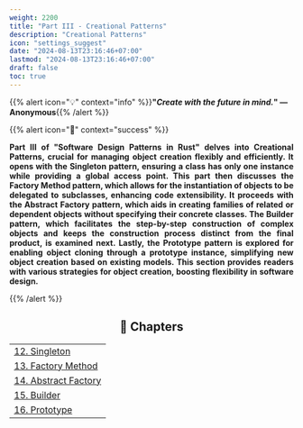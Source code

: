 ```yaml
---
weight: 2200
title: "Part III - Creational Patterns"
description: "Creational Patterns"
icon: "settings_suggest"
date: "2024-08-13T23:16:46+07:00"
lastmod: "2024-08-13T23:16:46+07:00"
draft: false
toc: true
---
```


{{% alert icon="💡" context="info" %}}<strong>"<em>Create with the future in mind.</em>" — Anonymous</strong>{{% /alert %}}

{{% alert icon="📘" context="success" %}}

<p style="text-align: justify;">
<strong>Part III of "Software Design Patterns in Rust" delves into Creational Patterns, crucial for managing object creation flexibly and efficiently. It opens with the Singleton pattern, ensuring a class has only one instance while providing a global access point. This part then discusses the Factory Method pattern, which allows for the instantiation of objects to be delegated to subclasses, enhancing code extensibility. It proceeds with the Abstract Factory pattern, which aids in creating families of related or dependent objects without specifying their concrete classes. The Builder pattern, which facilitates the step-by-step construction of complex objects and keeps the construction process distinct from the final product, is examined next. Lastly, the Prototype pattern is explored for enabling object cloning through a prototype instance, simplifying new object creation based on existing models. This section provides readers with various strategies for object creation, boosting flexibility in software design.</strong>
</p>

{{% /alert %}}

<center>

## **🧠 Chapters**

</center>

<div class="container mt-4">
    <div class="row">
        <div class="col-md-12">
            <table class="table table-hover">
                <tbody>
                    <tr>
                        <td><a href="/docs/part-iii/chapter-12/" class="text-decoration-none">12. Singleton</a></td>
                    </tr>
                    <tr>
                        <td><a href="/docs/part-iii/chapter-13/" class="text-decoration-none">13. Factory Method</a></td>
                    </tr>
                    <tr>
                        <td><a href="/docs/part-iii/chapter-14/" class="text-decoration-none">14. Abstract Factory</a></td>
                    </tr>
                    <tr>
                        <td><a href="/docs/part-iii/chapter-15/" class="text-decoration-none">15. Builder</a></td>
                    </tr>
                    <tr>
                        <td><a href="/docs/part-iii/chapter-16/" class="text-decoration-none">16. Prototype</a></td>
                    </tr>
                </tbody>
            </table>
        </div>
    </div>
</div>